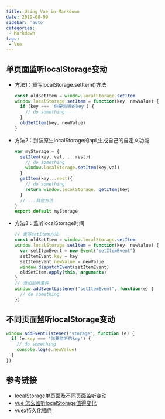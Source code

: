 ```yaml
---
title: Using Vue in Markdown
date: 2019-08-09
sidebar: 'auto'
categories:
 - Markdown
tags:
 - Vue
---
```


## 单页面监听localStorage变动

- 方法1：重写localStorage.setItem()方法
  ```javascript
  const oldSetItem = window.localStorage.setItem
  window.localStorage.setItem = function(key, newValue) {
    if (key === '你要监听的key') {
      // do something
    }
    oldSetItem(key, newValue)
  }
  ```
  
- 方法2：封装原生localStorage的api,生成自己的自定义功能
  ```javascript
  var myStorage = {
    setItem(key, val, ...rest){
      // do something
      window.localStorage.setItem(key,val)
    }
    getItem(key,..rest){
      // do something
      return window.localStorage. getItem(key)
    }
    // ...其他方法
  }
  export default myStorage
  ```
- 方法3：监听localStorage时间
  ```javascript
  // 重写setItem方法
  const oldSetItem = window.localStorage.setItem
  window.localStorage.setItem = function(key, newValue) {
    var setItemEvent = new Event("setItemEvent")
    setItemEvent.key = key
    setItemEvent.newValue = newValue
    window.dispatchEvent(setItemEvent)
    oldSetItem.apply(this, arguments)
  }
  // 添加监听事件
  window.addEventListener("setItemEvent", function(e) {
    // do something
  })
  ```

## 不同页面监听localStorage变动

```javascript
window.addEventListener("storage", function (e) {
  if (e.key === '你要监听的key') {
    // do something
    console.log(e.newValue)
  }
})
```

## 参考链接

- [localStorage单页面及不同页面监听变动](https://blog.csdn.net/qq_42076140/article/details/80307326)
- [vue 怎么监听localStorage值得变化](https://segmentfault.com/q/1010000015906159)
- [vuex持久化插件](https://github.com/robinvdvleuten/vuex-persistedstate)